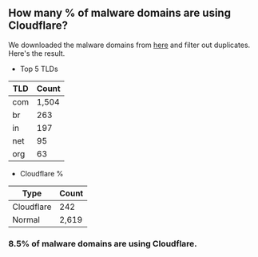 ## How many % of malware domains are using Cloudflare?


We downloaded the malware domains from [here](https://urlhaus.abuse.ch) and filter out duplicates.
Here's the result.


[//]: # (start replacement)


- Top 5 TLDs

| TLD | Count |
| --- | --- |
| com | 1,504 |
| br | 263 |
| in | 197 |
| net | 95 |
| org | 63 |


- Cloudflare %

| Type | Count |
| --- | --- |
| Cloudflare | 242 |
| Normal | 2,619 |


### 8.5% of malware domains are using Cloudflare.